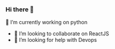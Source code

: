 ### Hi there 👋
  🔭 I’m currently working on python 
<!-- - 🌱 I’m currently learning python -->
- 👯 I’m looking to collaborate on ReactJS
- 🤔 I’m looking for help with Devops
<!-- - 💬 Ask me about ...
- 📫 How to reach me: ... 
- 😄 Pronouns: ...
- ⚡ Fun fact: ... -->

